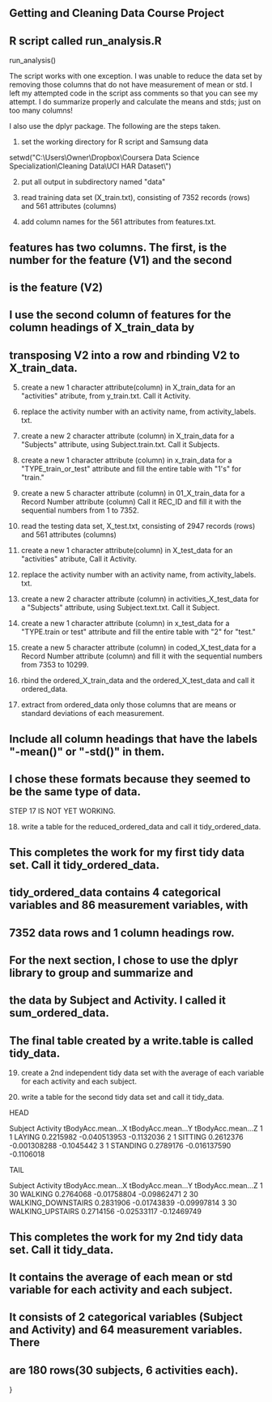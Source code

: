 ## Getting and Cleaning Data Course Project
## R script called run_analysis.R

run_analysis()

The script works with one exception.  I was unable to reduce the data set by removing those 
columns that do not have measurement of mean or std.  I left my attempted code in the script
ass comments so that you can see my attempt.  I do summarize properly and calculate the means
and stds; just on too many columns!

I also use the dplyr package.  The following are the steps taken.

1. set the working directory for R script and Samsung data

  setwd("C:\\Users\\Owner\\Dropbox\\Coursera Data Science Specialization\\Cleaning Data\\UCI HAR Dataset\\")  
  
2. put all output in subdirectory named "data"

3. read training data set (X_train.txt), consisting of 7352 records (rows) and 561 attributes (columns)

4. add column names for the 561 attributes from features.txt.

## features has two columns.  The first, is the number for the feature (V1) and the second 
## is the feature (V2)

## I use the second column of features for the column headings of X_train_data by
## transposing V2 into a row and rbinding V2 to X_train_data.

5. create a new 1 character attribute(column) in X_train_data for an "activities" atribute,
from y_train.txt. Call it Activity. 

6.  replace the activity number with an activity name, from activity_labels. txt.

7.  create a new 2 character attribute (column) in X_train_data for a "Subjects" attribute, using Subject.train.txt.
Call it Subjects.

8.  create a new 1 character attribute (column) in x_train_data for a "TYPE_train_or_test" 
attribute and fill the entire table with "1's" for "train." 

9. create a new 5 character attribute (column) in 01_X_train_data for a Record Number attribute (column)
Call it REC_ID and fill it with the sequential numbers from 1 to 7352.

10. read the testing data set, X_test.txt, consisting of 2947 records (rows) and 561 attributes (columns)

11. create a new 1 character attribute(column) in X_test_data for an "activities" atribute,
Call it Activity.

12. replace the activity number with an activity name, from activity_labels. txt.

13. create a new 2 character attribute (column) in activities_X_test_data for a "Subjects" attribute,
using Subject.text.txt.  Call it Subject.

14. create a new 1 character attribute (column) in x_test_data for a "TYPE.train or test" 
attribute and fill the entire table with "2" for "test."

15. create a new 5 character attribute (column) in coded_X_test_data for a Record Number attribute (column)
and fill it with the sequential numbers from 7353 to 10299.

16. rbind the ordered_X_train_data and the ordered_X_test_data and call it ordered_data.
  
17. extract from ordered_data only those columns that are means or standard deviations 
of each measurement.

##  Include all column headings that have the labels "-mean()" or "-std()" in them.
##  I chose these formats because they seemed to be the same type of data.

STEP 17 IS NOT YET WORKING.

18. write a table for the reduced_ordered_data and call it tidy_ordered_data.

##  This completes the work for my first tidy data set.  Call it tidy_ordered_data. 
##  tidy_ordered_data contains 4 categorical variables and 86 measurement variables, with
##  7352 data rows and 1 column headings row.

##  For the next section, I chose to use the dplyr library to group and summarize and 
##  the data by Subject and Activity.  I called it sum_ordered_data.
##  The final table created by a write.table is called tidy_data.

19. create a 2nd independent tidy data set with the average of each variable for each 
activity and each subject.  

20. write a table for the second tidy data set and call it tidy_data.

HEAD

  Subject Activity tBodyAcc.mean...X tBodyAcc.mean...Y tBodyAcc.mean...Z
1       1   LAYING         0.2215982      -0.040513953        -0.1132036
2       1  SITTING         0.2612376      -0.001308288        -0.1045442
3       1 STANDING         0.2789176      -0.016137590        -0.1106018

TAIL

  Subject           Activity tBodyAcc.mean...X tBodyAcc.mean...Y tBodyAcc.mean...Z
1      30            WALKING         0.2764068       -0.01758804       -0.09862471
2      30 WALKING_DOWNSTAIRS         0.2831906       -0.01743839       -0.09997814
3      30   WALKING_UPSTAIRS         0.2714156       -0.02533117       -0.12469749

##  This completes the work for my 2nd tidy data set.  Call it tidy_data. 
##  It contains the average of each mean or std variable for each activity and each subject. 
##  It consists of 2 categorical variables (Subject and Activity) and 64 measurement variables.  There
##  are 180 rows(30 subjects, 6 activities each).

}
